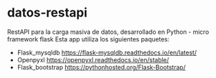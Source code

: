 # datos-restapi
RestAPI para la carga masiva de datos, desarrollado en Python - micro framework flask
Esta app utiliza los siguientes paquetes:
- Flask_mysqldb https://flask-mysqldb.readthedocs.io/en/latest/
- Openpyxl https://openpyxl.readthedocs.io/en/stable/
- Flask_bootstrap https://pythonhosted.org/Flask-Bootstrap/
